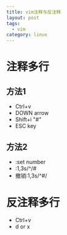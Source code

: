 ```yaml
---
title: vim注释与反注释
layout: post
tags:
  - vim
category: linux
---
```

# 注释多行

## 方法1
- Ctrl+v
- DOWN arrow
- Shift+i "#"
- ESC key

## 方法2
- :set number
- :1,3s/^/#
- 撤销:1,3s/^#/

# 反注释多行
- Ctrl+v
- d or x
